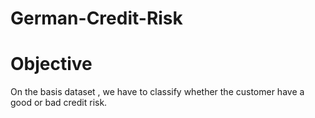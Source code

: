 # German-Credit-Risk
# Objective
On the basis dataset , we have to classify whether the customer have a good or bad credit risk.

